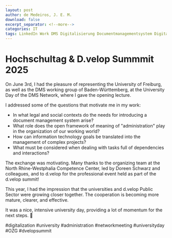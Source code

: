 ```yaml
---
layout: post
author: de Medeiros, J. E. M.
download: false
excerpt_separator: <!--more-->
categories: IT 
tags: LinkedIn Work DMS Digitalisierung Documentmanagementsystem Digitalisierungindeutschland Digitalisierunginderverwaltung
---
```


# Hochschultag & D.velop Summmit 2025

On June 3rd, I had the pleasure of representing the University of Freiburg, as well as the DMS working group of Baden-Württemberg, at the University Day of the DMS Network, where I gave the opening lecture.

I addressed some of the questions that motivate me in my work:

- In what legal and social contexts do the needs for introducing a document management system arise?
- What role does the open framework of meaning of "administration" play in the organization of our working world?
- How can information technology goals be translated into the management of complex projects?
- What must be considered when dealing with tasks full of dependencies and interactions?

The exchange was motivating. Many thanks to the organizing team at the North Rhine-Westphalia Competence Center, led by Doreen Schwarz and colleagues, and to d.velop for the professional event held as part of the d.velop summit!

This year, I had the impression that the universities and d.velop Public Sector were growing closer together. The cooperation is becoming more mature, clearer, and effective.

It was a nice, intensive university day, providing a lot of momentum for the next steps. 🚀

#digitalization #university #administration #networkmeeting #universityday #OZG
#dvelopsummit